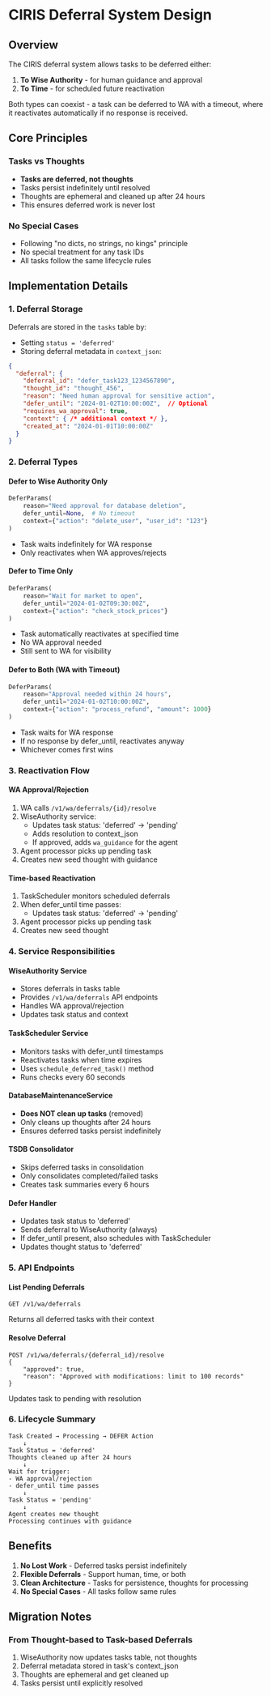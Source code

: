 # CIRIS Deferral System Design

## Overview

The CIRIS deferral system allows tasks to be deferred either:
1. **To Wise Authority** - for human guidance and approval
2. **To Time** - for scheduled future reactivation

Both types can coexist - a task can be deferred to WA with a timeout, where it reactivates automatically if no response is received.

## Core Principles

### Tasks vs Thoughts
- **Tasks are deferred, not thoughts**
- Tasks persist indefinitely until resolved
- Thoughts are ephemeral and cleaned up after 24 hours
- This ensures deferred work is never lost

### No Special Cases
- Following "no dicts, no strings, no kings" principle
- No special treatment for any task IDs
- All tasks follow the same lifecycle rules

## Implementation Details

### 1. Deferral Storage

Deferrals are stored in the `tasks` table by:
- Setting `status = 'deferred'`
- Storing deferral metadata in `context_json`:

```json
{
  "deferral": {
    "deferral_id": "defer_task123_1234567890",
    "thought_id": "thought_456",
    "reason": "Need human approval for sensitive action",
    "defer_until": "2024-01-02T10:00:00Z",  // Optional
    "requires_wa_approval": true,
    "context": { /* additional context */ },
    "created_at": "2024-01-01T10:00:00Z"
  }
}
```

### 2. Deferral Types

#### Defer to Wise Authority Only
```python
DeferParams(
    reason="Need approval for database deletion",
    defer_until=None,  # No timeout
    context={"action": "delete_user", "user_id": "123"}
)
```
- Task waits indefinitely for WA response
- Only reactivates when WA approves/rejects

#### Defer to Time Only
```python
DeferParams(
    reason="Wait for market to open",
    defer_until="2024-01-02T09:30:00Z",
    context={"action": "check_stock_prices"}
)
```
- Task automatically reactivates at specified time
- No WA approval needed
- Still sent to WA for visibility

#### Defer to Both (WA with Timeout)
```python
DeferParams(
    reason="Approval needed within 24 hours",
    defer_until="2024-01-02T10:00:00Z",
    context={"action": "process_refund", "amount": 1000}
)
```
- Task waits for WA response
- If no response by defer_until, reactivates anyway
- Whichever comes first wins

### 3. Reactivation Flow

#### WA Approval/Rejection
1. WA calls `/v1/wa/deferrals/{id}/resolve`
2. WiseAuthority service:
   - Updates task status: 'deferred' → 'pending'
   - Adds resolution to context_json
   - If approved, adds `wa_guidance` for the agent
3. Agent processor picks up pending task
4. Creates new seed thought with guidance

#### Time-based Reactivation
1. TaskScheduler monitors scheduled deferrals
2. When defer_until time passes:
   - Updates task status: 'deferred' → 'pending'
3. Agent processor picks up pending task
4. Creates new seed thought

### 4. Service Responsibilities

#### WiseAuthority Service
- Stores deferrals in tasks table
- Provides `/v1/wa/deferrals` API endpoints
- Handles WA approval/rejection
- Updates task status and context

#### TaskScheduler Service
- Monitors tasks with defer_until timestamps
- Reactivates tasks when time expires
- Uses `schedule_deferred_task()` method
- Runs checks every 60 seconds

#### DatabaseMaintenanceService
- **Does NOT clean up tasks** (removed)
- Only cleans up thoughts after 24 hours
- Ensures deferred tasks persist indefinitely

#### TSDB Consolidator
- Skips deferred tasks in consolidation
- Only consolidates completed/failed tasks
- Creates task summaries every 6 hours

#### Defer Handler
- Updates task status to 'deferred'
- Sends deferral to WiseAuthority (always)
- If defer_until present, also schedules with TaskScheduler
- Updates thought status to 'deferred'

### 5. API Endpoints

#### List Pending Deferrals
```
GET /v1/wa/deferrals
```
Returns all deferred tasks with their context

#### Resolve Deferral
```
POST /v1/wa/deferrals/{deferral_id}/resolve
{
    "approved": true,
    "reason": "Approved with modifications: limit to 100 records"
}
```
Updates task to pending with resolution

### 6. Lifecycle Summary

```
Task Created → Processing → DEFER Action
    ↓
Task Status = 'deferred'
Thoughts cleaned up after 24 hours
    ↓
Wait for trigger:
- WA approval/rejection
- defer_until time passes
    ↓
Task Status = 'pending'
    ↓
Agent creates new thought
Processing continues with guidance
```

## Benefits

1. **No Lost Work** - Deferred tasks persist indefinitely
2. **Flexible Deferrals** - Support human, time, or both
3. **Clean Architecture** - Tasks for persistence, thoughts for processing
4. **No Special Cases** - All tasks follow same rules

## Migration Notes

### From Thought-based to Task-based Deferrals
1. WiseAuthority now updates tasks table, not thoughts
2. Deferral metadata stored in task's context_json
3. Thoughts are ephemeral and get cleaned up
4. Tasks persist until explicitly resolved
